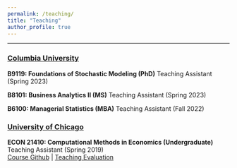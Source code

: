 ```yaml
---
permalink: /teaching/
title: "Teaching"
author_profile: true
---
```


---
### <u>Columbia University</u>

**B9119: Foundations of Stochastic Modeling (PhD)**
Teaching Assistant (Spring 2023)

**B8101: Business Analytics II (MS)**
Teaching Assistant (Spring 2023)

**B6100: Managerial Statistics (MBA)**
Teaching Assistant (Fall 2022)

### <u>University of Chicago</u>

**ECON 21410: Computational Methods in Economics (Undergraduate)**
Teaching Assistant (Spring 2019)<br/>
[Course Github](https://github.com/jmbejara/comp-econ-sp19) &#124; [Teaching Evaluation](/files/BejaranoBoyarsky_Course_Evaluations_ECON_21410_Spring_2019.pdf#page=3)
